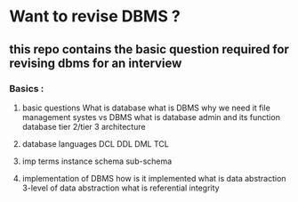 # Want to revise DBMS ?
## this repo contains the basic question required for revising dbms for an interview

### Basics :
1. basic questions
What is database
what is DBMS
why we need it
file management systes vs DBMS
what is database admin and its function
database tier 2/tier 3 architecture

2. database languages
DCL 
DDL 
DML
TCL

3. imp terms 
instance 
schema
sub-schema

4. implementation of DBMS
how is it implemented
what is data abstraction
3-level of data abstraction
what is referential integrity
